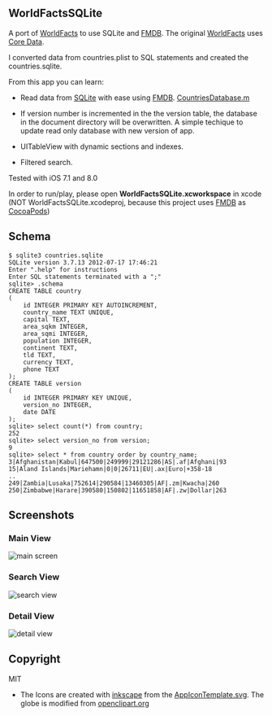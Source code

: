 ## WorldFactsSQLite
A port of [WorldFacts](https://github.com/kharrison/CodeExamples/tree/master/WorldFacts)  to use SQLite and [FMDB](https://github.com/ccgus/fmdb). The original [WorldFacts](https://github.com/kharrison/CodeExamples/tree/master/WorldFacts) uses [Core Data](https://developer.apple.com/library/mac/documentation/Cocoa/Conceptual/CoreData/cdProgrammingGuide.html).

I converted data from countries.plist to SQL statements and created the
countries.sqlite.

From this app you can learn:

* Read data from [SQLite](http://www.sqlite.org/) with ease using [FMDB](https://github.com/ccgus/fmdb). [CountriesDatabase.m](WorldFactsSQLite/WorldFactsSQLite/CountriesDatabase.m)

* If version number is incremented in the the version table, the database in the document directory will be overwritten. A simple techique to update read only database with new version of app.

* UITableView with dynamic sections and indexes.

* Filtered search.

Tested with iOS 7.1 and 8.0

In order to run/play, please open **WorldFactsSQLite.xcworkspace** in xcode (NOT WorldFactsSQLite.xcodeproj, because this project uses [FMDB](https://github.com/ccgus/fmdb) as [CocoaPods](http://cocoapods.org/))

## Schema

    $ sqlite3 countries.sqlite 
    SQLite version 3.7.13 2012-07-17 17:46:21
    Enter ".help" for instructions
    Enter SQL statements terminated with a ";"
    sqlite> .schema
    CREATE TABLE country
    (
        id INTEGER PRIMARY KEY AUTOINCREMENT,
        country_name TEXT UNIQUE,
        capital TEXT,
        area_sqkm INTEGER,
        area_sqmi INTEGER,
        population INTEGER,
        continent TEXT,
        tld TEXT,
        currency TEXT,
        phone TEXT
    );
    CREATE TABLE version
    (
        id INTEGER PRIMARY KEY UNIQUE,
        version_no INTEGER,
        date DATE
    );
    sqlite> select count(*) from country;
    252
    sqlite> select version_no from version;
    9
    sqlite> select * from country order by country_name;
    3|Afghanistan|Kabul|647500|249999|29121286|AS|.af|Afghani|93
    15|Aland Islands|Mariehamn|0|0|26711|EU|.ax|Euro|+358-18
    ..
    249|Zambia|Lusaka|752614|290584|13460305|AF|.zm|Kwacha|260
    250|Zimbabwe|Harare|390580|150802|11651858|AF|.zw|Dollar|263
    
## Screenshots

### Main View
![main screen](screenshots/wf1.png)

### Search View
![search view](screenshots/wf2.png)

### Detail View
![detail view](screenshots/wf3.png)

## Copyright
MIT

* The Icons are created with [inkscape](http://www.inkscape.org/) from the [AppIconTemplate.svg](http://kodira.de/2013/11/ios-7-app-icon-template-inkscape-svg-editor/). The globe is modified from [openclipart.org](https://openclipart.org/detail/121609/globe-by-jongo_jingaro-121609)
